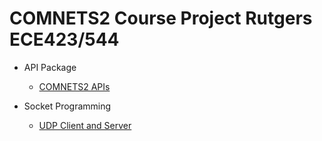 # COMNETS2 Course Project Rutgers ECE423/544 #

- API Package
  - [COMNETS2 APIs](comnetsii_package)
  
- Socket Programming
  - [UDP Client and Server](comnetsii_package/Client_Server_UDP)